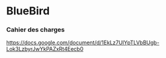 BlueBird
========

### Cahier des charges
https://docs.google.com/document/d/1EkLz7UlYpTLVbBUgb-Lok3LzbyrJwYkPAZxRt4Eecb0

